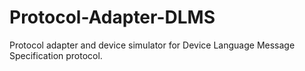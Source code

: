 # Protocol-Adapter-DLMS
Protocol adapter and device simulator for Device Language Message Specification protocol.
